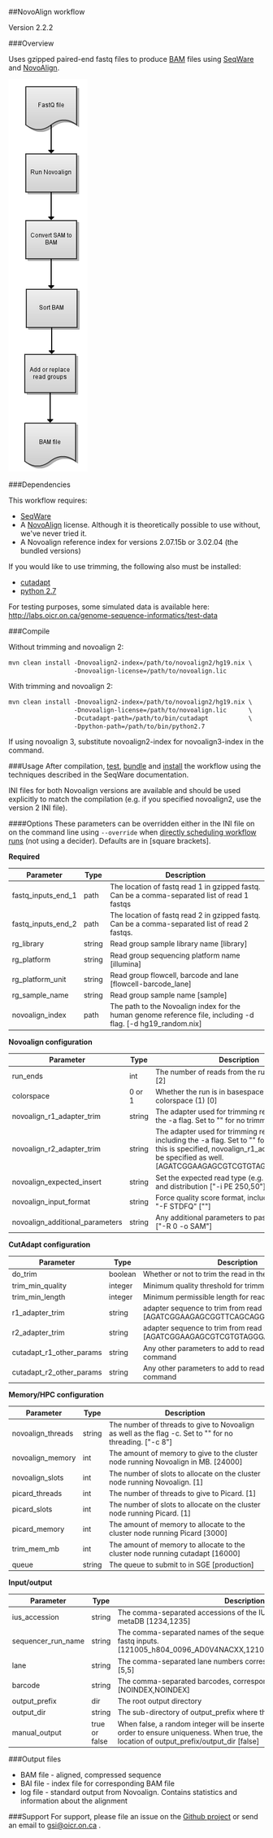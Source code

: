 ##NovoAlign workflow

Version 2.2.2

###Overview

Uses gzipped paired-end fastq files to produce [BAM](http://samtools.github.io/hts-specs/SAMv1.pdf) files using [SeqWare](http://seqware.github.io/) and [NovoAlign](http://www.novocraft.com/products/novoalign/).

![NovoAlign flowchart](docs/novoalign.png)

###Dependencies

This workflow requires:

* [SeqWare](http://seqware.github.io/)
* A [NovoAlign](http://www.novocraft.com/products/novoalign/) license. Although it is theoretically possible to use without, we've never tried it.
* A Novoalign reference index for versions 2.07.15b or 3.02.04 (the bundled versions)

If you would like to use trimming, the following also must be installed:
* [cutadapt](https://code.google.com/p/cutadapt/)
* [python 2.7](https://www.python.org/download/releases/2.7/)

For testing purposes, some simulated data is available here: http://labs.oicr.on.ca/genome-sequence-informatics/test-data
 
###Compile

Without trimming and novoalign 2:

    mvn clean install -Dnovoalign2-index=/path/to/novoalign2/hg19.nix \
                      -Dnovoalign-license=/path/to/novoalign.lic


With trimming and novoalign 2:

    mvn clean install -Dnovoalign2-index=/path/to/novoalign2/hg19.nix \
                      -Dnovoalign-license=/path/to/novoalign.lic      \
                      -Dcutadapt-path=/path/to/bin/cutadapt           \
                      -Dpython-path=/path/to/bin/python2.7


If using novoalign 3, substitute novoalign2-index for novoalign3-index in the command.

###Usage
After compilation, [test](http://seqware.github.io/docs/3-getting-started/developer-tutorial/#testing-the-workflow), [bundle](http://seqware.github.io/docs/3-getting-started/developer-tutorial/#packaging-the-workflow-into-a-workflow-bundle) and [install](http://seqware.github.io/docs/3-getting-started/admin-tutorial/#how-to-install-a-workflow) the workflow using the techniques described in the SeqWare documentation.

INI files for both Novoalign versions are available and should be used explicitly to match the compilation (e.g. if you specified novoalign2, use the version 2 INI file).

####Options
These parameters can be overridden either in the INI file on on the command line using `--override` when [directly scheduling workflow runs](http://seqware.github.io/docs/3-getting-started/user-tutorial/#listing-available-workflows-and-their-parameters) (not using a decider). Defaults are in [square brackets].

**Required**

Parameter           | Type   | Description
----------          |------  |------------
fastq_inputs_end_1  | path   | The location of fastq read 1 in gzipped fastq. Can be a comma-separated list of read 1 fastqs
fastq_inputs_end_2  | path   | The location of fastq read 2 in gzipped fastq. Can be a comma-separated list of read 2 fastqs.
rg_library          | string | Read group sample library name [library]
rg_platform         | string | Read group sequencing platform name  [illumina]
rg_platform\_unit   | string | Read group flowcell, barcode and lane [flowcell-barcode_lane]
rg_sample_name      | string | Read group sample name [sample]
novoalign\_index    | path   | The path to the Novoalign index for the human genome reference file, including -d flag. [-d hg19_random.nix]

**Novoalign configuration**

Parameter           | Type   | Description
----------          |------  |------------
run_ends                  |int        |The number of reads from the run. Can be 1 or 2 [2]
colorspace                |0 or 1     |Whether the run is in basespace (0) or colorspace (1) [0]
novoalign_r1_adapter_trim |string     |The adapter used for trimming read 1, including the -a flag. Set to "" for no trimming.|["-a AGATCGGAAGAGCGGTTCAGCAGGAATGCCGAGACCG"]
novoalign_r2_adapter\_trim|string     |The adapter used for trimming read 2, not including the -a flag. Set to "" for no trimming. If this is specified, novoalign_r1_adapter_trim must be specified as well. [AGATCGGAAGAGCGTCGTGTAGGGAAAGAGTGT]
novoalign_expected_insert |string     |Set the expected read type (e.g. PE), insert size and distribution ["-i PE 250,50"]
novoalign_input_format    |string     |Force quality score format, including -F flag, .e.g "-F STDFQ" [""]
novoalign_additional_parameters|string|Any additional parameters to pass to Novoalign.["-R 0 -o SAM"]

**CutAdapt configuration**

Parameter           | Type   | Description
----------          |------  |------------
do_trim             |boolean | Whether or not to trim the read in the fasta [true]
trim_min_quality    |integer | Minimum quality threshold for trimming
trim_min_length     |integer | Minimum permissible length for reads
r1_adapter_trim     |string  | adapter sequence to trim from read 1 [AGATCGGAAGAGCGGTTCAGCAGGAATGCCGAGACCG]
r2_adapter_trim     |string  | adapter sequence to trim from read 2 [AGATCGGAAGAGCGTCGTGTAGGGAAAGAGTGT]
cutadapt_r1_other_params |string | Any other parameters to add to read 1 cutadapt command
cutadapt_r2_other_params | string | Any other parameters to add to read 2 cutadapt command

**Memory/HPC configuration**

Parameter           | Type   | Description
----------          |------  |------------
novoalign_threads|string|The number of threads to give to Novoalign as well as the flag -c. Set to "" for no threading. ["-c 8"]
novoalign_memory|int|The amount of memory to give to the cluster node running Novoalign in MB. [24000]
novoalign_slots|int|The number of slots to allocate on the cluster node running Novoalign. [1]
picard_threads|int|The number of threads to give to Picard. [1]
picard_slots|int|The number of slots to allocate on the cluster node running Picard. [1]
picard_memory|int|The amount of memory to allocate to the cluster node running Picard [3000]
trim_mem_mb|int|The amount of memory to allocate to the cluster node running cutadapt [16000]
queue|string|The queue to submit to in SGE [production]

**Input/output**

Parameter           | Type   | Description
----------          |------  |------------
ius_accession|string|The comma-separated accessions of the IUS (barcode) from the SeqWare metaDB [1234,1235]
sequencer_run\_name|string|The comma-separated names of the sequencer runs, corresponding to the fastq inputs.[121005_h804_0096_AD0V4NACXX,121005_h804_0096_AD0V4NACXX]
lane|string|The comma-separated lane numbers corresponding to the fastq inputs. [5,5]
barcode|string|The comma-separated barcodes, corresponding to the fastq inputs. [NOINDEX,NOINDEX]
output_prefix | dir| The root output directory
output\_dir| string |     The sub-directory of output_prefix where the output files will be moved
manual\_output | true or false | When false, a random integer will be inserted into the path of the final file in order to ensure uniqueness. When true, the output files will be moved to the location of output_prefix/output_dir [false]


###Output files

* BAM file - aligned, compressed sequence
* BAI file - index file for corresponding BAM file
* log file - standard output from Novoalign. Contains statistics and information about the alignment

###Support
For support, please file an issue on the [Github project](https://github.com/oicr-gsi) or send an email to gsi@oicr.on.ca .
